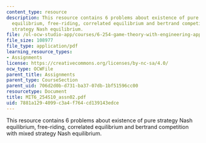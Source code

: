 ```yaml
---
content_type: resource
description: This resource contains 6 problems about existence of pure strategy Nash
  equilibrium, free-riding, correlated equilibrium and bertrand competition with mixed
  strategy Nash equilibrium.
file: /ol-ocw-studio-app/courses/6-254-game-theory-with-engineering-applications-spring-2010/7881a1294099c3a4f764cd139143edce_MIT6_254S10_assn02.pdf
file_size: 108977
file_type: application/pdf
learning_resource_types:
- Assignments
license: https://creativecommons.org/licenses/by-nc-sa/4.0/
ocw_type: OCWFile
parent_title: Assignments
parent_type: CourseSection
parent_uid: 706d2d0b-d731-ba37-07db-1bf51596cc00
resourcetype: Document
title: MIT6_254S10_assn02.pdf
uid: 7881a129-4099-c3a4-f764-cd139143edce
---
```

This resource contains 6 problems about existence of pure strategy Nash equilibrium, free-riding, correlated equilibrium and bertrand competition with mixed strategy Nash equilibrium.